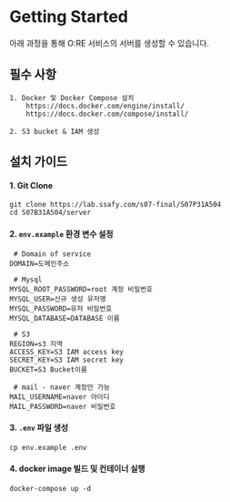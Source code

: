 # Getting Started

아래 과정을 통해 O:RE 서비스의 서버를 생성할 수 있습니다.

## 필수 사항

    1. Docker 및 Docker Compose 설치
        https://docs.docker.com/engine/install/
        https://docs.docker.com/compose/install/
        
    2. S3 bucket & IAM 생성


## 설치 가이드

#### 1. Git Clone

    git clone https://lab.ssafy.com/s07-final/S07P31A504
    cd S07B31A504/server

#### 2. `env.example` 환경 변수 설정

     # Domain of service
    DOMAIN=도메인주소

     # Mysql
    MYSQL_ROOT_PASSWORD=root 계정 비밀번호
    MYSQL_USER=신규 생성 유저명
    MYSQL_PASSWORD=유저 비밀번호
    MYSQL_DATABASE=DATABASE 이름

     # S3
    REGION=s3 지역
    ACCESS_KEY=S3 IAM access key
    SECRET_KEY=S3 IAM secret key
    BUCKET=S3 Bucket이름

     # mail - naver 계정만 가능
    MAIL_USERNAME=naver 아이디
    MAIL_PASSWORD=naver 비밀번호

#### 3. `.env` 파일 생성

    cp env.example .env

#### 4. docker image 빌드 및 컨테이너 실행

    docker-compose up -d
